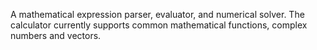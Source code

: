 A mathematical expression parser, evaluator, and numerical solver. The calculator currently supports common mathematical functions, complex numbers and vectors.
